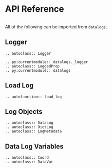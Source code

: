 # API Reference

```{py:currentmodule} datalogs

```

All of the following can be imported from `datalogs`.

## Logger

```{eval-rst}
.. autoclass:: Logger

.. py:currentmodule:: datalogs._logger
.. autoclass:: LoggedProp
.. py:currentmodule:: datalogs
```

## Load Log

```{eval-rst}
.. autofunction:: load_log
```

## Log Objects

```{eval-rst}
.. autoclass:: DataLog
.. autoclass:: DictLog
.. autoclass:: LogMetadata
```

## Data Log Variables

```{eval-rst}
.. autoclass:: Coord
.. autoclass:: DataVar
```
